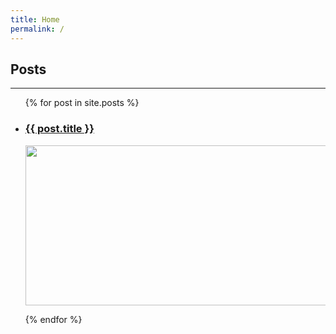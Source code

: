 ```yaml
---
title: Home
permalink: /
---
```

<link rel="stylesheet" href="style.css">

## Posts

* * *

<ul>
  {% for post in site.posts %}
    <li>
      <h3><a href="{{ post.url }}">{{ post.title }}</a></h3>
      <img src="{{ post.item_image }}" width="512" height="256">
      <p></p>
    </li>
  {% endfor %}
</ul>
